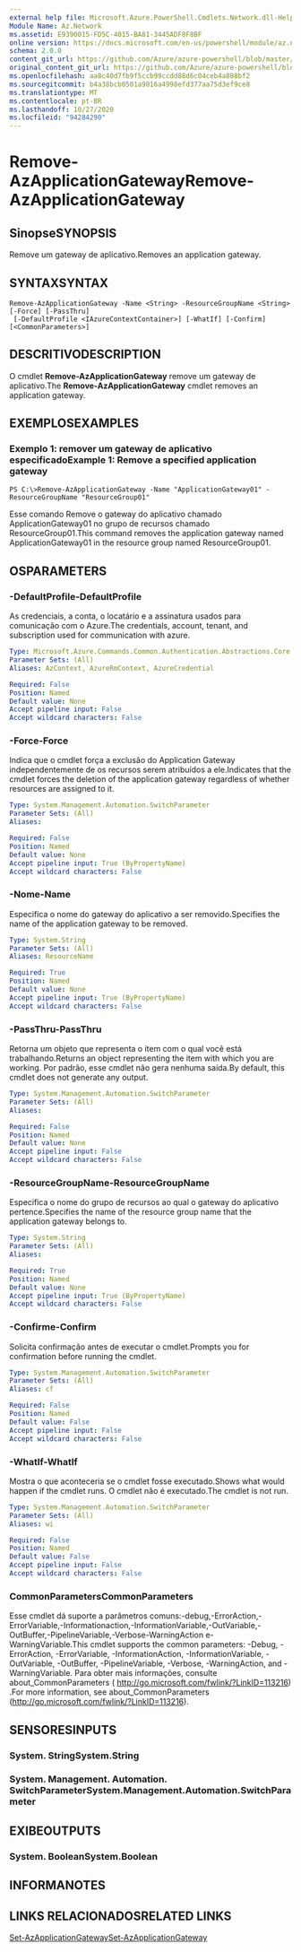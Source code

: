 ```yaml
---
external help file: Microsoft.Azure.PowerShell.Cmdlets.Network.dll-Help.xml
Module Name: Az.Network
ms.assetid: E9390015-FD5C-4015-BA81-3445ADF8F8BF
online version: https://docs.microsoft.com/en-us/powershell/module/az.network/remove-azapplicationgateway
schema: 2.0.0
content_git_url: https://github.com/Azure/azure-powershell/blob/master/src/Network/Network/help/Remove-AzApplicationGateway.md
original_content_git_url: https://github.com/Azure/azure-powershell/blob/master/src/Network/Network/help/Remove-AzApplicationGateway.md
ms.openlocfilehash: aa8c40d7fb9f5ccb99ccdd88d6c04ceb4a888bf2
ms.sourcegitcommit: b4a38bcb0501a9016a4998efd377aa75d3ef9ce8
ms.translationtype: MT
ms.contentlocale: pt-BR
ms.lasthandoff: 10/27/2020
ms.locfileid: "94284290"
---
```

# <span data-ttu-id="929f1-101">Remove-AzApplicationGateway</span><span class="sxs-lookup"><span data-stu-id="929f1-101">Remove-AzApplicationGateway</span></span>

## <span data-ttu-id="929f1-102">Sinopse</span><span class="sxs-lookup"><span data-stu-id="929f1-102">SYNOPSIS</span></span>
<span data-ttu-id="929f1-103">Remove um gateway de aplicativo.</span><span class="sxs-lookup"><span data-stu-id="929f1-103">Removes an application gateway.</span></span>

## <span data-ttu-id="929f1-104">SYNTAX</span><span class="sxs-lookup"><span data-stu-id="929f1-104">SYNTAX</span></span>

```
Remove-AzApplicationGateway -Name <String> -ResourceGroupName <String> [-Force] [-PassThru]
 [-DefaultProfile <IAzureContextContainer>] [-WhatIf] [-Confirm] [<CommonParameters>]
```

## <span data-ttu-id="929f1-105">DESCRITIVO</span><span class="sxs-lookup"><span data-stu-id="929f1-105">DESCRIPTION</span></span>
<span data-ttu-id="929f1-106">O cmdlet **Remove-AzApplicationGateway** remove um gateway de aplicativo.</span><span class="sxs-lookup"><span data-stu-id="929f1-106">The **Remove-AzApplicationGateway** cmdlet removes an application gateway.</span></span>

## <span data-ttu-id="929f1-107">EXEMPLOS</span><span class="sxs-lookup"><span data-stu-id="929f1-107">EXAMPLES</span></span>

### <span data-ttu-id="929f1-108">Exemplo 1: remover um gateway de aplicativo especificado</span><span class="sxs-lookup"><span data-stu-id="929f1-108">Example 1: Remove a specified application gateway</span></span>
```
PS C:\>Remove-AzApplicationGateway -Name "ApplicationGateway01" -ResourceGroupName "ResourceGroup01"
```

<span data-ttu-id="929f1-109">Esse comando Remove o gateway do aplicativo chamado ApplicationGateway01 no grupo de recursos chamado ResourceGroup01.</span><span class="sxs-lookup"><span data-stu-id="929f1-109">This command removes the application gateway named ApplicationGateway01 in the resource group named ResourceGroup01.</span></span>

## <span data-ttu-id="929f1-110">OS</span><span class="sxs-lookup"><span data-stu-id="929f1-110">PARAMETERS</span></span>

### <span data-ttu-id="929f1-111">-DefaultProfile</span><span class="sxs-lookup"><span data-stu-id="929f1-111">-DefaultProfile</span></span>
<span data-ttu-id="929f1-112">As credenciais, a conta, o locatário e a assinatura usados para comunicação com o Azure.</span><span class="sxs-lookup"><span data-stu-id="929f1-112">The credentials, account, tenant, and subscription used for communication with azure.</span></span>

```yaml
Type: Microsoft.Azure.Commands.Common.Authentication.Abstractions.Core.IAzureContextContainer
Parameter Sets: (All)
Aliases: AzContext, AzureRmContext, AzureCredential

Required: False
Position: Named
Default value: None
Accept pipeline input: False
Accept wildcard characters: False
```

### <span data-ttu-id="929f1-113">-Force</span><span class="sxs-lookup"><span data-stu-id="929f1-113">-Force</span></span>
<span data-ttu-id="929f1-114">Indica que o cmdlet força a exclusão do Application Gateway independentemente de os recursos serem atribuídos a ele.</span><span class="sxs-lookup"><span data-stu-id="929f1-114">Indicates that the cmdlet forces the deletion of the application gateway regardless of whether resources are assigned to it.</span></span>

```yaml
Type: System.Management.Automation.SwitchParameter
Parameter Sets: (All)
Aliases:

Required: False
Position: Named
Default value: None
Accept pipeline input: True (ByPropertyName)
Accept wildcard characters: False
```

### <span data-ttu-id="929f1-115">-Nome</span><span class="sxs-lookup"><span data-stu-id="929f1-115">-Name</span></span>
<span data-ttu-id="929f1-116">Especifica o nome do gateway do aplicativo a ser removido.</span><span class="sxs-lookup"><span data-stu-id="929f1-116">Specifies the name of the application gateway to be removed.</span></span>

```yaml
Type: System.String
Parameter Sets: (All)
Aliases: ResourceName

Required: True
Position: Named
Default value: None
Accept pipeline input: True (ByPropertyName)
Accept wildcard characters: False
```

### <span data-ttu-id="929f1-117">-PassThru</span><span class="sxs-lookup"><span data-stu-id="929f1-117">-PassThru</span></span>
<span data-ttu-id="929f1-118">Retorna um objeto que representa o item com o qual você está trabalhando.</span><span class="sxs-lookup"><span data-stu-id="929f1-118">Returns an object representing the item with which you are working.</span></span>
<span data-ttu-id="929f1-119">Por padrão, esse cmdlet não gera nenhuma saída.</span><span class="sxs-lookup"><span data-stu-id="929f1-119">By default, this cmdlet does not generate any output.</span></span>

```yaml
Type: System.Management.Automation.SwitchParameter
Parameter Sets: (All)
Aliases:

Required: False
Position: Named
Default value: None
Accept pipeline input: False
Accept wildcard characters: False
```

### <span data-ttu-id="929f1-120">-ResourceGroupName</span><span class="sxs-lookup"><span data-stu-id="929f1-120">-ResourceGroupName</span></span>
<span data-ttu-id="929f1-121">Especifica o nome do grupo de recursos ao qual o gateway do aplicativo pertence.</span><span class="sxs-lookup"><span data-stu-id="929f1-121">Specifies the name of the resource group name that the application gateway belongs to.</span></span>

```yaml
Type: System.String
Parameter Sets: (All)
Aliases:

Required: True
Position: Named
Default value: None
Accept pipeline input: True (ByPropertyName)
Accept wildcard characters: False
```

### <span data-ttu-id="929f1-122">-Confirme</span><span class="sxs-lookup"><span data-stu-id="929f1-122">-Confirm</span></span>
<span data-ttu-id="929f1-123">Solicita confirmação antes de executar o cmdlet.</span><span class="sxs-lookup"><span data-stu-id="929f1-123">Prompts you for confirmation before running the cmdlet.</span></span>

```yaml
Type: System.Management.Automation.SwitchParameter
Parameter Sets: (All)
Aliases: cf

Required: False
Position: Named
Default value: False
Accept pipeline input: False
Accept wildcard characters: False
```

### <span data-ttu-id="929f1-124">-WhatIf</span><span class="sxs-lookup"><span data-stu-id="929f1-124">-WhatIf</span></span>
<span data-ttu-id="929f1-125">Mostra o que aconteceria se o cmdlet fosse executado.</span><span class="sxs-lookup"><span data-stu-id="929f1-125">Shows what would happen if the cmdlet runs.</span></span>
<span data-ttu-id="929f1-126">O cmdlet não é executado.</span><span class="sxs-lookup"><span data-stu-id="929f1-126">The cmdlet is not run.</span></span>

```yaml
Type: System.Management.Automation.SwitchParameter
Parameter Sets: (All)
Aliases: wi

Required: False
Position: Named
Default value: False
Accept pipeline input: False
Accept wildcard characters: False
```

### <span data-ttu-id="929f1-127">CommonParameters</span><span class="sxs-lookup"><span data-stu-id="929f1-127">CommonParameters</span></span>
<span data-ttu-id="929f1-128">Esse cmdlet dá suporte a parâmetros comuns:-debug,-ErrorAction,-ErrorVariable,-Informationaction,-InformationVariable,-OutVariable,-OutBuffer,-PipelineVariable,-Verbose-WarningAction e-WarningVariable.</span><span class="sxs-lookup"><span data-stu-id="929f1-128">This cmdlet supports the common parameters: -Debug, -ErrorAction, -ErrorVariable, -InformationAction, -InformationVariable, -OutVariable, -OutBuffer, -PipelineVariable, -Verbose, -WarningAction, and -WarningVariable.</span></span> <span data-ttu-id="929f1-129">Para obter mais informações, consulte about_CommonParameters ( http://go.microsoft.com/fwlink/?LinkID=113216) .</span><span class="sxs-lookup"><span data-stu-id="929f1-129">For more information, see about_CommonParameters (http://go.microsoft.com/fwlink/?LinkID=113216).</span></span>

## <span data-ttu-id="929f1-130">SENSORES</span><span class="sxs-lookup"><span data-stu-id="929f1-130">INPUTS</span></span>

### <span data-ttu-id="929f1-131">System. String</span><span class="sxs-lookup"><span data-stu-id="929f1-131">System.String</span></span>

### <span data-ttu-id="929f1-132">System. Management. Automation. SwitchParameter</span><span class="sxs-lookup"><span data-stu-id="929f1-132">System.Management.Automation.SwitchParameter</span></span>

## <span data-ttu-id="929f1-133">EXIBE</span><span class="sxs-lookup"><span data-stu-id="929f1-133">OUTPUTS</span></span>

### <span data-ttu-id="929f1-134">System. Boolean</span><span class="sxs-lookup"><span data-stu-id="929f1-134">System.Boolean</span></span>

## <span data-ttu-id="929f1-135">INFORMA</span><span class="sxs-lookup"><span data-stu-id="929f1-135">NOTES</span></span>

## <span data-ttu-id="929f1-136">LINKS RELACIONADOS</span><span class="sxs-lookup"><span data-stu-id="929f1-136">RELATED LINKS</span></span>

[<span data-ttu-id="929f1-137">Set-AzApplicationGateway</span><span class="sxs-lookup"><span data-stu-id="929f1-137">Set-AzApplicationGateway</span></span>](./Set-AzApplicationGateway.md)


